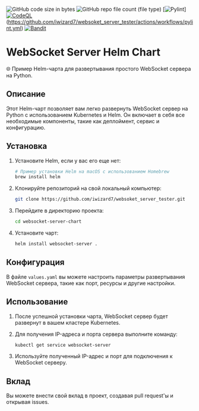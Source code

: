 ![GitHub code size in bytes](https://img.shields.io/github/languages/code-size/iwizard7/websoket_server_tester) ![GitHub repo file count (file type)](https://img.shields.io/github/directory-file-count/iwizard7/websoket_server_tester) [![Pylint](https://github.com/iwizard7/websoket_server_tester/actions/workflows/pylint.yml/badge.svg)][![CodeQL](https://github.com/iwizard7/websoket_server_tester/actions/workflows/codeql.yml/badge.svg)](https://github.com/iwizard7/websoket_server_tester/actions/workflows/codeql.yml)(https://github.com/iwizard7/websoket_server_tester/actions/workflows/pylint.yml) [![Bandit](https://github.com/iwizard7/websoket_server_tester/actions/workflows/bandit.yml/badge.svg)](https://github.com/iwizard7/websoket_server_tester/actions/workflows/bandit.yml)
# WebSocket Server Helm Chart

🌐 Пример Helm-чарта для развертывания простого WebSocket сервера на Python.

## Описание

Этот Helm-чарт позволяет вам легко развернуть WebSocket сервер на Python с использованием Kubernetes и Helm. Он включает в себя все необходимые компоненты, такие как деплоймент, сервис и конфигурацию.

## Установка

1. Установите Helm, если у вас его еще нет:

   ```bash
   # Пример установки Helm на macOS с использованием Homebrew
   brew install helm
   ```

2. Клонируйте репозиторий на свой локальный компьютер:

   ```bash
   git clone https://github.com/iwizard7/websoket_server_tester.git
   ```

3. Перейдите в директорию проекта:

   ```bash
   cd websocket-server-chart
   ```

4. Установите чарт:

   ```bash
   helm install websocket-server .
   ```

## Конфигурация

В файле `values.yaml` вы можете настроить параметры развертывания WebSocket сервера, такие как порт, ресурсы и другие настройки.

## Использование

1. После успешной установки чарта, WebSocket сервер будет развернут в вашем кластере Kubernetes.
2. Для получения IP-адреса и порта сервера выполните команду:

   ```bash
   kubectl get service websocket-server
   ```

3. Используйте полученный IP-адрес и порт для подключения к WebSocket серверу.

## Вклад

Вы можете внести свой вклад в проект, создавая pull request'ы и открывая issues.
